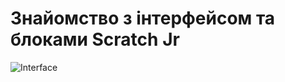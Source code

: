 # Знайомство з інтерфейсом та блоками Scratch Jr


![Interface](https://github.com/tatozavr/scratch_jr/blob/master/images/interface_scratch_rr.PNG)


